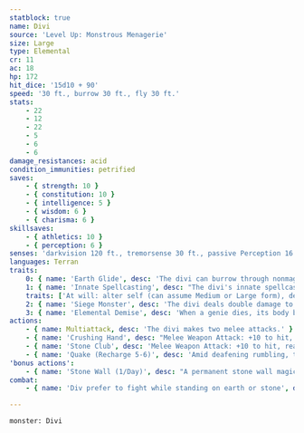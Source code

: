 ```yaml
---
statblock: true
name: Divi
source: 'Level Up: Monstrous Menagerie'
size: Large
type: Elemental
cr: 11
ac: 18
hp: 172
hit_dice: '15d10 + 90'
speed: '30 ft., burrow 30 ft., fly 30 ft.'
stats:
    - 22
    - 12
    - 22
    - 5
    - 6
    - 6
damage_resistances: acid
condition_immunities: petrified
saves:
    - { strength: 10 }
    - { constitution: 10 }
    - { intelligence: 5 }
    - { wisdom: 6 }
    - { charisma: 6 }
skillsaves:
    - { athletics: 10 }
    - { perception: 6 }
senses: 'darkvision 120 ft., tremorsense 30 ft., passive Perception 16'
languages: Terran
traits:
    0: { name: 'Earth Glide', desc: 'The divi can burrow through nonmagical, unworked earth and stone without disturbing it.' }
    1: { name: 'Innate Spellcasting', desc: "The divi's innate spellcasting ability is Charisma (spell save DC 14). It can innately cast the following spells, requiring no material components:" }
    traits: ['At will: alter self (can assume Medium or Large form), detect magic, stone shape', '3/day each: creation, move earth, passwall, tongues', '1/day each: conjure elemental (earth elemental only), plane shift (to Elemental Plane of Earth only)']
    2: { name: 'Siege Monster', desc: 'The divi deals double damage to objects and structures.' }
    3: { name: 'Elemental Demise', desc: 'When a genie dies, its body becomes a mote of elemental energy. This mote might take the form of a glowing chunk of earth, a shard of crystallized air, or an ever-burning ember.' }
actions:
    - { name: Multiattack, desc: 'The divi makes two melee attacks.' }
    - { name: 'Crushing Hand', desc: "Melee Weapon Attack: +10 to hit, reach 5 ft., one target. Hit: 15 (2d8 + 6) bludgeoning damage, and the target is grappled (escape DC 18). Until this grapple ends, the divi can't use Crushing Hand on another target and has advantage on Crushing Hand attacks against this target, and the target can't breathe." }
    - { name: 'Stone Club', desc: 'Melee Weapon Attack: +10 to hit, reach 10 ft., one target. Hit: 24 (4d8 + 6) bludgeoning damage.' }
    - { name: 'Quake (Recharge 5-6)', desc: 'Amid deafening rumbling, the ground shakes in a 10-foot radius around a point on an earth or stone surface within 90 feet. The area becomes difficult terrain. Each non-elemental creature in the area makes a DC 18 Constitution saving throw, taking 24 (7d6) thunder damage and falling prone on a failure or taking half damage on a success.' }
'bonus actions':
    - { name: 'Stone Wall (1/Day)', desc: "A permanent stone wall magically rises from an earth or stone surface within 60 feet. The wall is 6 inches thick and can be up to 20 feet high and 30 feet long. If it appears in a creature's space, the creature can choose which side of the wall to move to. Each 10-foot-by-10-foot section of the wall is an object with AC 18 and 30 hit points." }
combat:
    - { name: 'Div prefer to fight while standing on earth or stone', desc: 'They attack with surprise and ambush ranged creatures using their burrow speed. A divi usually grabs spellcasters and ranged attackers in its crushing hand while engaging melee combatants with its club. It uses Stone Wall to separate opponents so that it can fight them individually. A divi fights until pushed to the brink of defeat. It burrows to safety if reduced to 34 hit points or fewer.' }

---
```

```statblock
monster: Divi
```
